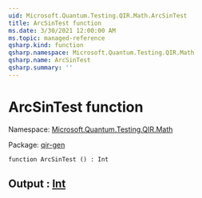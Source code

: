 ```yaml
---
uid: Microsoft.Quantum.Testing.QIR.Math.ArcSinTest
title: ArcSinTest function
ms.date: 3/30/2021 12:00:00 AM
ms.topic: managed-reference
qsharp.kind: function
qsharp.namespace: Microsoft.Quantum.Testing.QIR.Math
qsharp.name: ArcSinTest
qsharp.summary: ''
---
```


# ArcSinTest function

Namespace: [Microsoft.Quantum.Testing.QIR.Math](xref:Microsoft.Quantum.Testing.QIR.Math)

Package: [qir-gen](https://nuget.org/packages/qir-gen)




```qsharp
function ArcSinTest () : Int
```


## Output : [Int](xref:microsoft.quantum.lang-ref.int)

